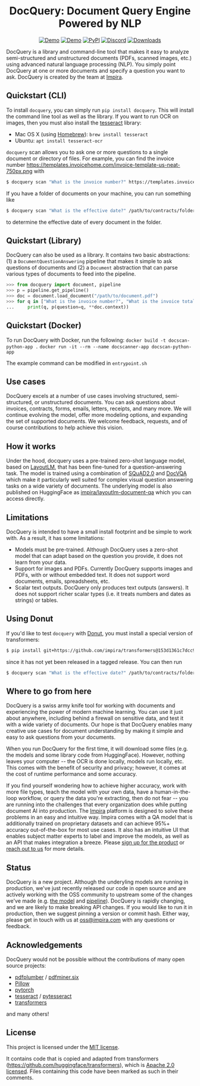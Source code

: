 <div align="center">

# DocQuery: Document Query Engine Powered by NLP

[![Demo](https://img.shields.io/badge/Demo-Gradio-brightgreen)](https://huggingface.co/spaces/impira/docquery)
[![Demo](https://img.shields.io/badge/Demo-Colab-orange)](https://github.com/impira/docquery/blob/main/docquery_example.ipynb)
[![PyPI](https://img.shields.io/pypi/v/docquery?color=green&label=pip%20install%20docquery)](https://pepy.tech/project/docquery)
[![Discord](https://img.shields.io/discord/1015684761471160402?label=Chat)](https://discord.com/invite/Sxu4qWCM)
[![Downloads](https://static.pepy.tech/personalized-badge/docquery?period=total&units=international_system&left_color=grey&right_color=green&left_text=Downloads)](https://pepy.tech/project/docquery)

</div>

DocQuery is a library and command-line tool that makes it easy to analyze semi-structured and unstructured documents (PDFs, scanned
images, etc.) using advanced natural language processing (NLP). You simply point DocQuery at one or more documents and specify a
question you want to ask. DocQuery is created by the team at [Impira](https://www.impira.com/).

## Quickstart (CLI)

To install `docquery`, you can simply run `pip install docquery`. This will install the command line tool as well as the library.
If you want to run OCR on images, then you must also install the [tesseract](https://github.com/tesseract-ocr/tesseract) library:

* Mac OS X (using [Homebrew](https://brew.sh/)): `brew install tesseract`
* Ubuntu: `apt install tesseract-ocr`

`docquery` scan allows you to ask one or more questions to a single document or directory of files. For example, you can
find the invoice number https://templates.invoicehome.com/invoice-template-us-neat-750px.png with

```bash
$ docquery scan "What is the invoice number?" https://templates.invoicehome.com/invoice-template-us-neat-750px.png
```

If you have a folder of documents on your machine, you can run something like

```bash
$ docquery scan "What is the effective date?" /path/to/contracts/folder
```

to determine the effective date of every document in the folder.


## Quickstart (Library)

DocQuery can also be used as a library. It contains two basic abstractions: (1) a `DocumentQuestionAnswering` pipeline
that makes it simple to ask questions of documents and (2) a `Document` abstraction that can parse various types of documents
to feed into the pipeline.

```python
>>> from docquery import document, pipeline
>>> p = pipeline.get_pipeline()
>>> doc = document.load_document("/path/to/document.pdf")
>>> for q in ["What is the invoice number?", "What is the invoice total?"]:
...     print(q, p(question=q, **doc.context))
```

## Quickstart (Docker)

To run DocQuery with Docker, run the following:
`docker build -t docscan-python-app .`
`docker run -it --rm --name docscanner-app docscan-python-app`

The example command can be modified in `entrypoint.sh`

## Use cases

DocQuery excels at a number of use cases involving structured, semi-structured, or unstructured documents. You can ask questions about
invoices, contracts, forms, emails, letters, receipts, and many more. We will continue evolving the model, offer more modeling options,
and expanding the set of supported documents. We welcome feedback, requests, and of course contributions to help achieve this vision.

## How it works

Under the hood, docquery uses a pre-trained zero-shot language model, based on [LayoutLM](https://arxiv.org/abs/1912.13318), that has been
fine-tuned for a question-answering task. The model is trained using a combination of [SQuAD2.0](https://rajpurkar.github.io/SQuAD-explorer/)
and [DocVQA](https://rrc.cvc.uab.es/?ch=17) which make it particularly well suited for complex visual question answering tasks on
a wide variety of documents. The underlying model is also published on HuggingFace as [impira/layoutlm-document-qa](https://huggingface.co/impira/layoutlm-document-qa)
which you can access directly.

## Limitations

DocQuery is intended to have a small install footprint and be simple to work with. As a result, it has some limitations:

* Models must be pre-trained. Although DocQuery uses a zero-shot model that can adapt based on the question you provide, it does not learn from your data.
* Support for images and PDFs. Currently DocQuery supports images and PDFs, with or without embedded text. It does not support word documents, emails, spreadsheets, etc.
* Scalar text outputs. DocQuery only produces text outputs (answers). It does not support richer scalar types (i.e. it treats numbers and dates as strings) or tables.

## Using Donut

If you'd like to test `docquery` with [Donut](https://arxiv.org/abs/2111.15664), you must install a special version of transformers:

```bash
$ pip install git+https://github.com/impira/transformers@153d1361c7dcc91c7735cae73e1f594cfcab3e21
```

since it has not yet been released in a tagged release. You can then run

```bash
$ docquery scan "What is the effective date?" /path/to/contracts/folder --checkpoint 'naver-clova-ix/donut-base-finetuned-docvqa'
```

## Where to go from here

DocQuery is a swiss army knife tool for working with documents and experiencing the power of modern machine learning. You can use it
just about anywhere, including behind a firewall on sensitive data, and test it with a wide variety of documents. Our hope is that
DocQuery enables many creative use cases for document understanding by making it simple and easy to ask questions from your documents.

When you run DocQuery for the first time, it will download some files (e.g. the models and some library code from HuggingFace). However,
nothing leaves your computer -- the OCR is done locally, models run locally, etc. This comes with the benefit of security and privacy;
however, it comes at the cost of runtime performance and some accuracy.

If you find yourself wondering how to achieve higher accuracy, work with more file types, teach the model with your own data, have
a human-in-the-loop workflow, or query the data you're extracting, then do not fear -- you are running into the challenges that
every organization does while putting document AI into production. The [Impira](https://www.impira.com/) platform is designed to
solve these problems in an easy and intuitive way. Impira comes with a QA model that is additionally trained on proprietary datasets
and can achieve 95%+ accuracy out-of-the-box for most use cases. It also has an intuitive UI that enables subject matter experts to label
and improve the models, as well as an API that makes integration a breeze. Please [sign up for the product](https://www.impira.com/signup) or
[reach out to us](info@impira.com) for more details.

## Status

DocQuery is a new project. Although the underyling models are running in production, we've just recently released our code in open source
and are actively working with the OSS community to upstream some of the changes we've made (e.g. [the model](https://github.com/huggingface/transformers/pull/18407)
and [pipeline](https://github.com/huggingface/transformers/pull/18414)). DocQuery is rapidly changing, and we are likely to make breaking
API changes. If you would like to run it in production, then we suggest pinning a version or commit hash. Either way, please get in touch
with us at [oss@impira.com](mailto:oss@impira.com) with any questions or feedback.

## Acknowledgements

DocQuery would not be possible without the contributions of many open source projects:

* [pdfplumber](https://github.com/jsvine/pdfplumber) / [pdfminer.six](https://github.com/pdfminer/pdfminer.six)
* [Pillow](https://pillow.readthedocs.io/en/stable/)
* [pytorch](https://pytorch.org/)
* [tesseract](https://github.com/tesseract-ocr/tesseract) / [pytesseract](https://pypi.org/project/pytesseract/)
* [transformers](https://github.com/impira/transformers)

and many others!

## License

This project is licensed under the [MIT license](LICENSE).

It contains code that is copied and adapted from transformers (https://github.com/huggingface/transformers),
which is [Apache 2.0 licensed](http://www.apache.org/licenses/LICENSE-2.0). Files containing this code have
been marked as such in their comments.
